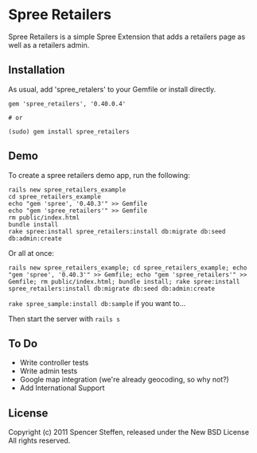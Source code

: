Spree Retailers
===============

Spree Retailers is a simple Spree Extension that adds a retailers page as well as a retailers admin.


Installation
------------

As usual, add 'spree_retalers' to your Gemfile or install directly.

    gem 'spree_retailers', '0.40.0.4'
    
    # or
    
    (sudo) gem install spree_retailers


Demo
----

To create a spree retailers demo app, run the following:
  
    rails new spree_retailers_example 
    cd spree_retailers_example 
    echo "gem 'spree', '0.40.3'" >> Gemfile 
    echo "gem 'spree_retailers'" >> Gemfile 
    rm public/index.html
    bundle install
    rake spree:install spree_retailers:install db:migrate db:seed db:admin:create

Or all at once:

    rails new spree_retailers_example; cd spree_retailers_example; echo "gem 'spree', '0.40.3'" >> Gemfile; echo "gem 'spree_retailers'" >> Gemfile; rm public/index.html; bundle install; rake spree:install spree_retailers:install db:migrate db:seed db:admin:create

`rake spree_sample:install db:sample` if you want to...

Then start the server with `rails s`


To Do
-----

* Write controller tests
* Write admin tests
* Google map integration (we're already geocoding, so why not?)
* Add International Support


License
-------

Copyright (c) 2011 Spencer Steffen, released under the New BSD License All rights reserved.